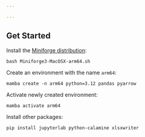 ```yaml
---

---
```


## Get Started

Install the [Miniforge distribution](https://github.com/conda-forge/miniforge):
```shell frame="none"
bash Miniforge3-MacOSX-arm64.sh
```

Create an environment with the name `arm64`:
```shell frame="none"
mamba create -n arm64 python=3.12 pandas pyarrow
```

Activate newly created environment:
```shell frame="none"
mamba activate arm64
```

Install other packages:
```shell frame="none"
pip install jupyterlab python-calamine xlsxwriter
```
